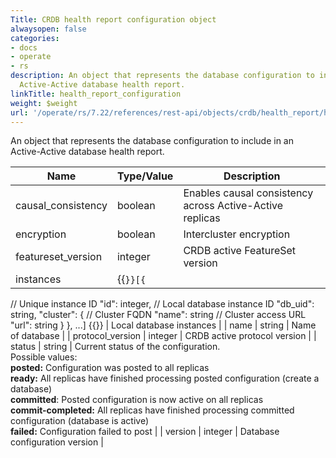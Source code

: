```yaml
---
Title: CRDB health report configuration object
alwaysopen: false
categories:
- docs
- operate
- rs
description: An object that represents the database configuration to include in an
  Active-Active database health report.
linkTitle: health_report_configuration
weight: $weight
url: '/operate/rs/7.22/references/rest-api/objects/crdb/health_report/health_report_configuration/'
---
```


An object that represents the database configuration to include in an Active-Active database health report.

| Name | Type/Value | Description |
|------|------------|-------------|
| causal_consistency | boolean | Enables causal consistency across Active-Active replicas |
| encryption | boolean | Intercluster encryption |
| featureset_version | integer | CRDB active FeatureSet version |
| instances | {{<code>}}[{
  // Unique instance ID
  "id": integer,
  // Local database instance ID
  "db_uid": string,
  "cluster": {
    // Cluster FQDN
    "name": string
    // Cluster access URL
    "url": string
  }
}, ...] {{</code>}} | Local database instances  |
| name | string | Name of database |
| protocol_version | integer | CRDB active protocol version |
| status | string | Current status of the configuration.<br/>Possible values:<br/>**posted:**  Configuration was posted to all replicas<br/>**ready:** All replicas have finished processing posted configuration (create a database)<br/>**committed**: Posted configuration is now active on all replicas<br/>**commit-completed:** All replicas have finished processing committed configuration (database is active)<br/>**failed:** Configuration failed to post |
| version | integer | Database configuration version |
